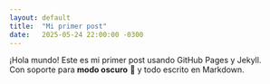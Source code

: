 ```yaml
---
layout: default
title:  "Mi primer post"
date:   2025-05-24 22:00:00 -0300
---
```


¡Hola mundo! Este es mi primer post usando GitHub Pages y Jekyll.  
Con soporte para **modo oscuro** 🌙 y todo escrito en Markdown.
